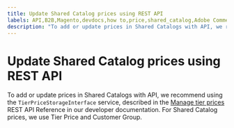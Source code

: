 ```yaml
---
title: Update Shared Catalog prices using REST API
labels: API,B2B,Magento,devdocs,how to,price,shared_catalog,Adobe Commerce
description: "To add or update prices in Shared Catalogs with API, we recommend using the `TierPriceStorageInterface` service, described in the [Manage tier prices](http://devdocs.magento.com/guides/v2.2/rest/modules/catalog-pricing.html#manage-tier-prices) REST API Reference in our developer documentation. For Shared Catalog prices, we use Tier Price and Customer Group."
---
```


# Update Shared Catalog prices using REST API

To add or update prices in Shared Catalogs with API, we recommend using the `TierPriceStorageInterface` service, described in the [Manage tier prices](http://devdocs.magento.com/guides/v2.2/rest/modules/catalog-pricing.html#manage-tier-prices) REST API Reference in our developer documentation. For Shared Catalog prices, we use Tier Price and Customer Group. 
